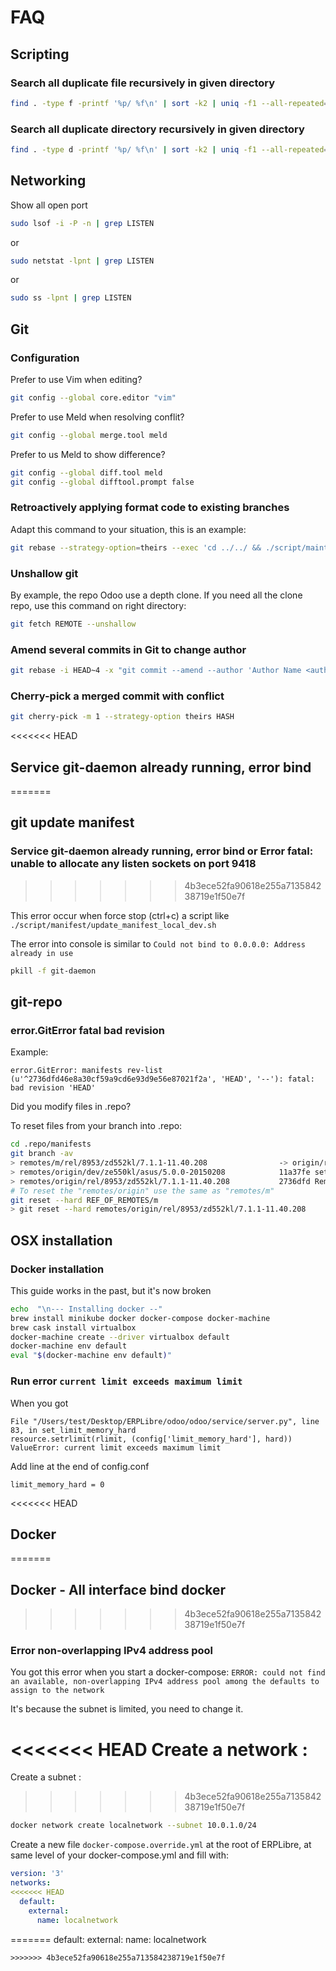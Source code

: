 # FAQ

## Scripting

### Search all duplicate file recursively in given directory

```bash
find . -type f -printf '%p/ %f\n' | sort -k2 | uniq -f1 --all-repeated=separate
```

### Search all duplicate directory recursively in given directory

```bash
find . -type d -printf '%p/ %f\n' | sort -k2 | uniq -f1 --all-repeated=separate
```

## Networking

Show all open port

```bash
sudo lsof -i -P -n | grep LISTEN
```

or

```bash
sudo netstat -lpnt | grep LISTEN
```

or

```bash
sudo ss -lpnt | grep LISTEN
```

## Git

### Configuration

Prefer to use Vim when editing?

```bash
git config --global core.editor "vim"
```

Prefer to use Meld when resolving conflit?

```bash
git config --global merge.tool meld
```

Prefer to us Meld to show difference?

```bash
git config --global diff.tool meld
git config --global difftool.prompt false
```

### Retroactively applying format code to existing branches

Adapt this command to your situation, this is an example:

```bash
git rebase --strategy-option=theirs --exec 'cd ../../ && ./script/maintenance/black.sh ./addons/ERPLibre_erplibre_theme_addons/website_snippet_all/ && cd - && git add --all && git commit --amend --no-edit' HEAD~47
```

### Unshallow git

By example, the repo Odoo use a depth clone. If you need all the clone repo, use this command on right directory:

```bash
git fetch REMOTE --unshallow
```

### Amend several commits in Git to change author

```bash
git rebase -i HEAD~4 -x "git commit --amend --author 'Author Name <author.name@mail.com>' --no-edit"
```

### Cherry-pick a merged commit with conflict

```bash
git cherry-pick -m 1 --strategy-option theirs HASH
```

<<<<<<< HEAD
## Service git-daemon already running, error bind
=======
## git update manifest

### Service git-daemon already running, error bind or Error fatal: unable to allocate any listen sockets on port 9418
>>>>>>> 4b3ece52fa90618e255a713584238719e1f50e7f

This error occur when force stop (ctrl+c) a script like `./script/manifest/update_manifest_local_dev.sh`

The error into console is similar to `Could not bind to 0.0.0.0: Address already in use`

```bash
pkill -f git-daemon
```

## git-repo

### error.GitError fatal bad revision

Example:

```
error.GitError: manifests rev-list (u'^2736dfd46e8a30cf59a9cd6e93d9e56e87021f2a', 'HEAD', '--'): fatal: bad revision 'HEAD'
```

Did you modify files in .repo?

To reset files from your branch into .repo:

```bash
cd .repo/manifests
git branch -av
> remotes/m/rel/8953/zd552kl/7.1.1-11.40.208                -> origin/rel/8953/zd552kl/7.1.1-11.40.208
> remotes/origin/dev/ze550kl/asus/5.0.0-20150208            11a37fe set dev/ze550kl/asus/5.0.0-20150208
> remotes/origin/rel/8953/zd552kl/7.1.1-11.40.208           2736dfd Remove opencv3 from the manifest
# To reset the "remotes/origin" use the same as "remotes/m"
git reset --hard REF_OF_REMOTES/m
> git reset --hard remotes/origin/rel/8953/zd552kl/7.1.1-11.40.208
```

## OSX installation

### Docker installation

This guide works in the past, but it's now broken

```bash
echo  "\n--- Installing docker --"
brew install minikube docker docker-compose docker-machine
brew cask install virtualbox
docker-machine create --driver virtualbox default
docker-machine env default
eval "$(docker-machine env default)"
```

### Run error `current limit exceeds maximum limit`

When you got

```
File "/Users/test/Desktop/ERPLibre/odoo/odoo/service/server.py", line 83, in set_limit_memory_hard
resource.setrlimit(rlimit, (config['limit_memory_hard'], hard))
ValueError: current limit exceeds maximum limit
```

Add line at the end of config.conf

```
limit_memory_hard = 0
```

<<<<<<< HEAD
## Docker
=======
## Docker - All interface bind docker
>>>>>>> 4b3ece52fa90618e255a713584238719e1f50e7f

### Error non-overlapping IPv4 address pool

You got this error when you start a
docker-compose: `ERROR: could not find an available, non-overlapping IPv4 address pool among the defaults to assign to the network`

It's because the subnet is limited, you need to change it.

<<<<<<< HEAD
Create a network :
=======
Create a subnet :
>>>>>>> 4b3ece52fa90618e255a713584238719e1f50e7f

```bash
docker network create localnetwork --subnet 10.0.1.0/24
```

Create a new file `docker-compose.override.yml` at the root of ERPLibre, at same level of your docker-compose.yml and
fill with:

```yaml
version: '3'
networks:
<<<<<<< HEAD
  default:
    external:
      name: localnetwork
```
=======
    default:
        external:
            name: localnetwork
```
>>>>>>> 4b3ece52fa90618e255a713584238719e1f50e7f
